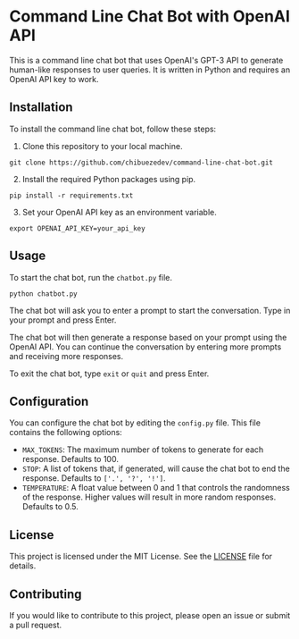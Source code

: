 
# Command Line Chat Bot with OpenAI API

This is a command line chat bot that uses OpenAI's GPT-3 API to generate human-like responses to user queries. It is written in Python and requires an OpenAI API key to work.

## Installation

To install the command line chat bot, follow these steps:

1. Clone this repository to your local machine.
```
git clone https://github.com/chibuezedev/command-line-chat-bot.git
```

2. Install the required Python packages using pip.
```
pip install -r requirements.txt
```

3. Set your OpenAI API key as an environment variable.
```
export OPENAI_API_KEY=your_api_key
```

## Usage

To start the chat bot, run the `chatbot.py` file.
```
python chatbot.py
```

The chat bot will ask you to enter a prompt to start the conversation. Type in your prompt and press Enter.

The chat bot will then generate a response based on your prompt using the OpenAI API. You can continue the conversation by entering more prompts and receiving more responses.

To exit the chat bot, type `exit` or `quit` and press Enter.

## Configuration

You can configure the chat bot by editing the `config.py` file. This file contains the following options:

- `MAX_TOKENS`: The maximum number of tokens to generate for each response. Defaults to 100.
- `STOP`: A list of tokens that, if generated, will cause the chat bot to end the response. Defaults to `['.', '?', '!']`.
- `TEMPERATURE`: A float value between 0 and 1 that controls the randomness of the response. Higher values will result in more random responses. Defaults to 0.5.

## License

This project is licensed under the MIT License. See the [LICENSE](LICENSE) file for details.

## Contributing

If you would like to contribute to this project, please open an issue or submit a pull request.
